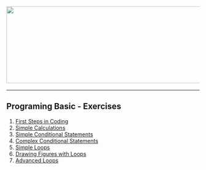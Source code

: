 ## <a href="#"><img src="https://www.jobs.bg/assets/logo/2017-09-01/b_6e048c01c340d967f2a6e540e9825d46.png" width="1000" height="200" ></img></a>
<hr style="color:#99CC99" />


## <b>Programing Basic - Exercises</b>
1.  <a href="#" > First Steps in Coding </a> 
2.  <a href="#" > Simple Calculations </a> 
3.  <a href="#" > Simple Conditional Statements </a> 
4.  <a href="#" > Complex Conditional Statements </a> 
5.  <a href="#" > Simple Loops </a> 
6.  <a href="#" > Drawing Figures with Loops </a> 
7.  <a href="#" > Advanced Loops </a> 
